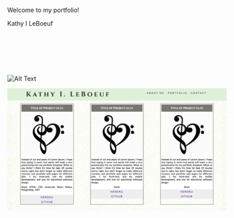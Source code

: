 Welcome to my portfolio!

Kathy I LeBoeuf

<a href="url"><img scr="img/portfolio-readme-img.png" align="center" height="auto" width="600" ></a><br /><br />

<img scr="img/portfolio-readme-img.png" align="center" height="auto" width="600" ><br /><br />

 ![Alt Text](url)

![Screen shot of portfolio landing page](img/portfolio-readme-img.png)